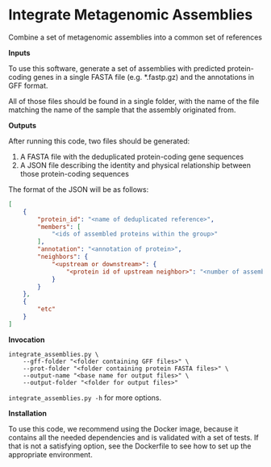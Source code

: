 # Integrate Metagenomic Assemblies

Combine a set of metagenomic assemblies into a common set of references

**Inputs**

To use this software, generate a set of assemblies with predicted protein-coding
genes in a single FASTA file (e.g. *.fastp.gz) and the annotations in GFF format.

All of those files should be found in a single folder, with the name of the file
matching the name of the sample that the assembly originated from. 


**Outputs**

After running this code, two files should be generated:

  1. A FASTA file with the deduplicated protein-coding gene sequences
  2. A JSON file describing the identity and physical relationship between
  those protein-coding sequences

The format of the JSON will be as follows:

``` json
[
    {
        "protein_id": "<name of deduplicated reference>",
        "members": [
            "<ids of assembled proteins within the group>"
        ],
        "annotation": "<annotation of protein>",
        "neighbors": {
            "<upstream or downstream>": {
                "<protein id of upstream neighbor>": "<number of assemblies with connection>"
            }
        }
    },
    {
        "etc"
    }
]
```

**Invocation**

```
integrate_assemblies.py \
    --gff-folder "<folder containing GFF files>" \
    --prot-folder "<folder containing protein FASTA files>" \
    --output-name "<base name for output files>" \
    --output-folder "<folder for output files>"
```

`integrate_assemblies.py -h` for more options.

**Installation**

To use this code, we recommend using the Docker image, because it contains all the
needed dependencies and is validated with a set of tests. If that is not a satisfying
option, see the Dockerfile to see how to set up the appropriate environment.

